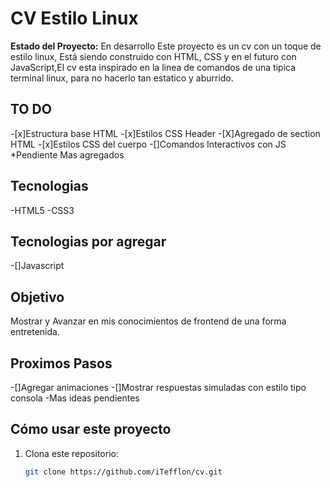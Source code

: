 # CV Estilo Linux
**Estado del Proyecto:** En desarrollo
Este proyecto es un cv con un toque de estilo linux, Está siendo construido con HTML, CSS y en el futuro con JavaScript,El cv
esta inspirado en la linea de comandos de una tipica terminal linux, para no hacerlo tan estatico y aburrido.

## TO DO
-[x]Estructura base HTML
-[x]Estilos CSS Header
-[X]Agregado de section HTML
-[x]Estilos CSS del cuerpo
-[]Comandos Interactivos con JS
*Pendiente Mas agregados

## Tecnologias
-HTML5
-CSS3

## Tecnologias por agregar
-[]Javascript

## Objetivo
Mostrar y Avanzar en mis conocimientos de frontend de una forma entretenida.

## Proximos Pasos
-[]Agregar animaciones 
-[]Mostrar respuestas simuladas con estilo tipo consola
-Mas ideas pendientes

## Cómo usar este proyecto
1. Clona este repositorio:
   ```bash
   git clone https://github.com/iTefflon/cv.git

